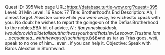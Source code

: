 Quest ID: 395
Web page URL: https://database.turtle-wow.org/?quest=395
Level: 31
Min Level: 16
Race: 77
Title: Brotherhood's End
Description: Ah, I almost forgot. Alexston came while you were away, he wished to speak with you. No doubt he wishes to report the goings-on of the Defias Brotherhood to the nobles.$B$BA bit of advice, $N: if anyone should ask, I would provide all details but that it was your hand that slew Lescovar. Trust me. I am... acquainted... with the ways of such things.$B$BAnd as far as Trias goes, well, speak to no one of him... ever... if you can help it.
Objective: Speak with Baros Alexston in Stormwind.
